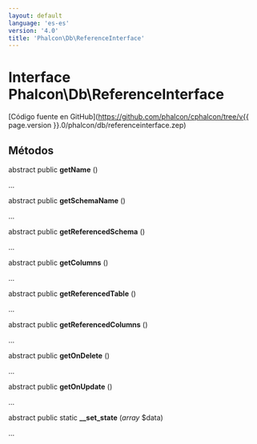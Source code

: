 ```yaml
---
layout: default
language: 'es-es'
version: '4.0'
title: 'Phalcon\Db\ReferenceInterface'
---
```


# Interface **Phalcon\Db\ReferenceInterface**

[Código fuente en GitHub](https://github.com/phalcon/cphalcon/tree/v{{ page.version }}.0/phalcon/db/referenceinterface.zep)

## Métodos

abstract public **getName** ()

...

abstract public **getSchemaName** ()

...

abstract public **getReferencedSchema** ()

...

abstract public **getColumns** ()

...

abstract public **getReferencedTable** ()

...

abstract public **getReferencedColumns** ()

...

abstract public **getOnDelete** ()

...

abstract public **getOnUpdate** ()

...

abstract public static **__set_state** (*array* $data)

...
